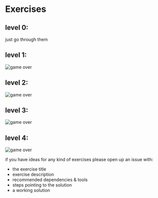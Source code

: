 # Exercises
  
level 0: 
---------
  
just go through them    
  
level 1: 
---------

![game over](https://github.com/yehonadav/python_course/blob/master/exercises/images/coming_soon.png?raw=true)  
  
level 2:  
---------
  
![game over](https://github.com/yehonadav/python_course/blob/master/exercises/images/coming_soon.png?raw=true)    
  
level 3:  
---------
  
![game over](https://github.com/yehonadav/python_course/blob/master/exercises/images/coming_soon.png?raw=true)  
  
level 4:  
---------
    
![game over](https://github.com/yehonadav/python_course/blob/master/exercises/images/coming_soon.png?raw=true)  
  
if you have ideas for any kind of exercises please open up an issue with:  
* the exercise title  
* exercise description  
* recommended dependencies & tools  
* steps pointing to the solution  
* a working solution  
  